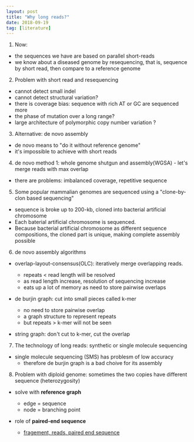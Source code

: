 ```yaml
---
layout: post
title: "Why long reads?"
date: 2018-09-19
tag: [literature]
---
```


1. Now:
- the sequences we have are based on parallel short-reads
- we know about a diseased genome by resequencing, that is, sequence by short read, then compare to a reference genome

2. Problem with short read and resequencing
- cannot detect small indel
- cannot detect structural variation?
- there is coverage bias: sequence with rich AT or GC are sequenced more
- the phase of mutation over a long range?
- large architecture of polymorphic copy number variation ?

3. Alternative: de novo assembly
- de novo means to "do it without reference genome"
- it's impossible to achieve with short reads

4. de novo method 1: whole genome shutgun and assembly(WGSA) - let's merge reads with max overlap
- there are problems: imbalanced coverage, repetitive sequence

5. Some popular mammalian genomes are sequenced using a "clone-by-clon based sequencing"
- sequence is broke up to 200-kb, cloned into bacterial artificial chromosome
- Each baterial artificial chromosome is sequenced.
- Because bacterial artificial chromosome as different sequence compositions, the cloned part is unique, making complete assembly possible

6. de novo assembly algorithms
- overlap-layout-consensus(OLC): iteratively merge overlapping reads.
    - repeats < read length will be resolved
    - as read length increase, resolution of sequencing increase
    - eats up a lot of memory as need to store pairwise overlaps
    
- de burjin graph: cut into small pieces called k-mer
    - no need to store pairwise overlap
    - a graph structure to represent repeats
    - but repeats > k-mer will not be seen

- string graph: don't cut to k-mer, cut the overlap


7. The technology of long reads: synthetic or single molecule sequencing
- single molecule sequencing (SMS) has problesm of low accuracy
    - therefore de burjin graph is a bad choive for its assembly
    
8. Problem with diploid genome: sometimes the two copies have different sequence (heterozygosity)
- solve with **reference graph**
    - edge = sequence
    - node = branching point
    
- role of **paired-end sequence**
    - [fragement, reads, paired end sequence](http://www.frontiersin.org/files/Articles/77572/fgene-05-00005-HTML/image_m/fgene-05-00005-g001.jpg)
